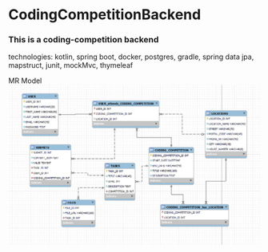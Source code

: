# CodingCompetitionBackend

<h3>This is a coding-competition backend</h3>

technologies:
kotlin,
spring boot,
docker,
postgres,
gradle,
spring data jpa,
mapstruct,
junit,
mockMvc,
thymeleaf




MR Model
![mr model](https://github.com/KonstiTheProgrammer/CodingCompetitionBackend/blob/master/planning/model.png)
